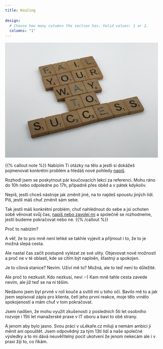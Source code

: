 ```yaml
---
title: Koučing

design:
  # Choose how many columns the section has. Valid values: 1 or 2.
  columns: "1"
---
```


![](fail-to-success.jpg)

{{% callout note %}}
Nabízím Ti otázky na tělo a jestli si dokážeš pojmenovat konkrétní problém a hledáš nové pohledy [napiš](/#contact).

Rozhodl jsem se poskytnout pár koučovacích lekcí za referenci. Mohu ráno do 10h nebo odpoledne po 17h, případně přes oběd a v pátek kdykoliv.

Nepiš, jestli chceš nástroje jak změnit jiné, na to najdeš spoustu jiných lidí. Piš, jestli máš chuť změnit sám sebe.

Tak jestli máš konkrétní problém, chuť nahlédnout do sebe a jsi ochoten sobě věnovat svůj čas, [napiš nebo zavolej mi](/#contact) a společně se rozhodneme, jestli budeme pokračovat nebo ne.
{{% /callout %}}

Proč to nabízím?

A věř, že to pro mně není lehké se takhle vyjevit a přijmout i to, že to je možná slepá cesta.

Ale nastal čas začít postupně vylézat ze své ulity. Objevovat nové možnosti a proč ne v té oblastí, kde se cítím být naplněn, šťastný a spokojen.

Je to cílová stanice? Nevím. Uživí mě to? Možná, ale to teď není to důležité.

Ale proč to nezkusit. Kdo nezkusí, neví :-) Kam mně tahle cesta zavede nevím, ale již teď se na ni těším.

Nedávno jsem byl prvně v roli kouče a svítili mi u toho oči. Bavilo mě to a jak jsem sepisoval zápis pro klienta, četl jeho první reakce, moje tělo vrnělo spokojeností a mám chuť v tom pokračovat.

Jsem nadšen, že mohu využít zkušenosti z posledních 5ti let osobního rozvoje i 15ti let manažerské praxe v IT oboru a baví to obě strany.

A jenom aby bylo jasno. Svou práci v uLékaře.cz miluji a nemám ambici ji měnit ani opouštět. Jsem odpovědný za tým 13ti lidí a naše společné výsledky a to mi dává neuvěřitelný pocit ukotvení že jenom nekecám ale i v praxi žiji to, co říkám.